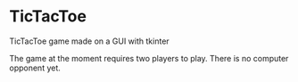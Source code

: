 # TicTacToe
 TicTacToe game made on a GUI with tkinter

The game at the moment requires two players to play. There is no computer opponent yet.

